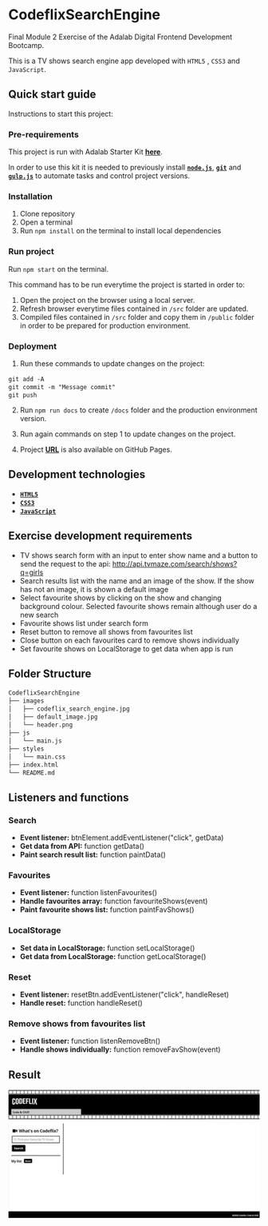 # **CodeflixSearchEngine**

Final Module 2 Exercise of the Adalab Digital Frontend Development Bootcamp.

This is a TV shows search engine app developed with `HTML5` , `CSS3` and `JavaScript`.

## **Quick start guide**

Instructions to start this project:

### **Pre-requirements**

This project is run with Adalab Starter Kit [**here**](https://github.com/Adalab/adalab-web-starter-kit).

In order to use this kit it is needed to previously install [**`node.js`**](https://nodejs.org/es/), [**`git`**](https://git-scm.com/) and [**`gulp.js`**](https://gulpjs.com/) to automate tasks and control project versions.

### **Installation**

1. Clone repository
2. Open a terminal
3. Run `npm install` on the terminal to install local dependencies

### **Run project**

Run `npm start` on the terminal.

This command has to be run everytime the project is started in order to:

1. Open the project on the browser using a local server.
2. Refresh browser everytime files contained in `/src` folder are updated.
3. Compiled files contained in `/src` folder and copy them in `/public` folder in order to be prepared for production environment.

### **Deployment**

1. Run these commands to update changes on the project:

```
git add -A
git commit -m "Message commit"
git push
```

2. Run `npm run docs` to create `/docs` folder and the production environment version.

3. Run again commands on step 1 to update changes on the project.

4. Project **[URL](https://anaguerraabaroa.github.io/CodeflixSearchEngine/)** is also available on GitHub Pages.

## **Development technologies**

- [**`HTML5`**](https://html.spec.whatwg.org/)
- [**`CSS3`**](https://www.w3.org/Style/CSS/)
- [**`JavaScript`**](https://www.ecma-international.org/ecma-262/)

## **Exercise development requirements**

- TV shows search form with an input to enter show name and a button to send the request to the api: http://api.tvmaze.com/search/shows?q=girls
- Search results list with the name and an image of the show. If the show has not an image, it is shown a default image
- Select favourite shows by clicking on the show and changing background colour. Selected favourite shows remain although user do a new search
- Favourite shows list under search form
- Reset button to remove all shows from favourites list
- Close button on each favourites card to remove shows individually
- Set favourite shows on LocalStorage to get data when app is run

## **Folder Structure**

```
CodeflixSearchEngine
├── images
│   ├── codeflix_search_engine.jpg
│   ├── default_image.jpg
│   └── header.png
├── js
│   └── main.js
├── styles
│   └── main.css
├── index.html
└── README.md
```

## **Listeners and functions**

### **Search**

- **Event listener:** btnElement.addEventListener("click", getData)
- **Get data from API:** function getData()
- **Paint search result list:** function paintData()

### **Favourites**

- **Event listener:** function listenFavourites()
- **Handle favourites array:** function favouriteShows(event)
- **Paint favourite shows list:** function paintFavShows()

### **LocalStorage**

- **Set data in LocalStorage:** function setLocalStorage()
- **Get data from LocalStorage:** function getLocalStorage()

### **Reset**

- **Event listener:** resetBtn.addEventListener("click", handleReset)
- **Handle reset:** function handleReset()

### **Remove shows from favourites list**

- **Event listener:** function listenRemoveBtn()
- **Handle shows individually:** function removeFavShow(event)

## **Result**

![Codeflix Search Engine](./images/codeflix_search_engine.jpg)
